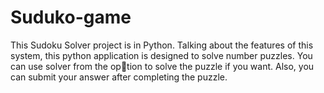 # Suduko-game
This Sudoku Solver project is in Python. Talking about the
features of this system, this python application is designed
to solve number puzzles. You can use solver from the option to solve the puzzle if you want. Also, you can submit
your answer after completing the puzzle.
